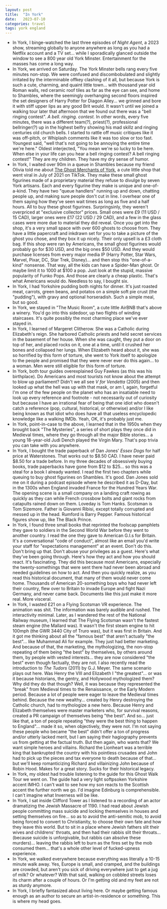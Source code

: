 ```yaml
---
layout: post
title:  "In York"
date:   2023-07-10
categories: travel
tags: york england
---
```

* In York, I binge-watched the last three episodes of _Night Agent_, a 2023 show, streaming globally to anyone anywhere as long as you had a Netflix account and a TV set... while I sporadically glanced outside the window to see a 800 year old York Minster. Entertainment for the masses has come a long way.
* In York, we arrived on Saturday. The York Minster bells rang every five minutes non-stop. We were confused and discombobulated and slightly irritated by the interminable offkey clashing of it all, but because York is such a cute, charming, and quaint little town... with thousand year old Roman walls, red ceramic roof tiles as far as the eye can see, and home to Shambles, where the seemingly overhanging second floors inspired the set designers of Harry Potter for Diagon Alley... we grinned and bore it with stiff upper lips as any good Brit would. It wasn't until we joined a walking tour later that afternoon that we found out there was a "bell ringing contest". _A bell. ringing. contest._ In other words, every five minutes, there was a different team(?), priest(?), professional bellringer(?) up in the highest belfry showing his mad skillz and ringing centuries old church bells. I started to rattle off music critiques like it was off-pitch, or Whiplash comments like it was too slow or too fast. Youngest said, "well that's not going to be annoying the entire time we're here." Oldest interjected, "You mean we're so lucky to be here. When else in your life can you hear a bell ringing contest? A bell ringing contest!" They are my children. They have my dry sense of humor.
* In York, I waited over 90m in a queue in Shambles because my friend Olivia told me about [The Ghost Merchants of York](https://www.yorkghostmerchants.com), a cute little shop that went viral in July of 2021 on TikTok. They make these small ghost figurines made of a proprietary material they refuse to divulge by seven York artisans. Each and every figurine they make is unique and one-of-a-kind. They have two "queue handlers" running up and down, chatting people up, and making sure people don't cut in line. I overhear one of them saying how they've seen wait times as long as five and a half hours. All to buy these ghost figurines. Surpringsinly, they weren't overpriced at "exclusive collector" prices. Small ones were £9 (11 USD / 15 CAD), larger ones were £17 (22 USD / 29 CAD), and a few in the glass cases were more due to material they did reveal. Once you get into the shop, it's a very small space with over 600 ghosts to choose from. They have a little papercraft and inkdrawn set for you to take a picture of the ghost you chose, and they box it up nicely. Their only upsell is a £3 cloth bag. If this shop were ran by Americans, the small ghost figurines would probably go for $30 USD, and the big ones $50 USD. And they would purchase licenses from every major media IP (Harry Potter, Star Wars, Marvel, Pixar, DC, Star Trek, Disney)... and then stop this "one-of-a-kind" nonsense. That way, all the kids can have a Spider-Man ghost. Or maybe limit it to 1000 at $100 a pop. Just look at the stupid, massive popularity of Funko Pops. And those are clearly a cheap plastic. That's what Americans would do. Needless to say, I bought six.
* In York, I had Yorkshire pudding both nights for dinner. It's just roasted meat, carrots, green beans, and potatos on a simple soft pie crust (the "pudding"), with gravy and optional horseradish. Such a simple meal, but so good.
* In York, we stayed in "The Music Room", a cute little AirBNB that's above a winery. You'd go into this sidedoor, up two flights of winding staircases. It's quite possibly the most charming place we've ever stayed in.
* In York, I learned of Margeret Clitherow. She was a Catholic during Elizabeth's reign. She harbored Catholic priests and held secret services in the basement of her house. When she was caught, they put a door on top of her, and placed rocks on it, one at a time, until it crushed her bones and collapsed her lungs. When Elizabeth heard about it, she was so horrified by this form of torture, she went to York itself to apologize to the people and promised that they were never ever do this again... to a woman. Men were still eligible for this form of torture.
* In York, both tour guides overexplained Guy Fawkes (as this was his birthplace). Do Americans and most tourists not know about the attempt to blow up parliament? Didn't we all see _V for Vendetta_ (2005) and then looked up what the hell was up with that mask, or am I, again, forgetful I'm one of the few people on the planet who has an insatiable need to look up every reference and footnote - not necessarily out of curiosity but because I have an irrational fear of being that one idiot who doesn't catch a reference (pop, cultural, historical, or otherwise) and/or I like being known as that idiot who does have all that useless encyclopedic knowledge like a walking IMDb. Yeah, OK, it's probably just me.
* In York, point-in-case to the above, I learned that in the 1950s when they brought back "The Mysteries", a series of short plays they once did in Medieval times, where they go through all the major Bible stories... a young 18-year-old Judi Dench played the Virgin Mary. That's pop trivia you can take with you anywhere.
* In York, I bought the trade paperback of Dan Jones' _Essex Dogs_ for half price at Waterstones. That works out to $8.50 CAD. I have never paid $8.50 for a trade before. In my three decades of obsessively buying books, trade paperbacks have gone from $12 to $25... so this was a steal for a book I already wanted. I read the first two chapters while queuing to buy ghost figurines on Shambles. It's good. Dan Jones sold me on it during a podcast episode where he described it as D-Day, but in the 1300s when England invaded France for the Hundred Years War. The opening scene is a small company on a landing craft rowing as quickly as they can while French crossbow bolts and giant rocks from catapults rained down on them. Loveday is Tom Hanks. Scotsman is Tom Sizemore. Father is Giovanni Ribisi, except totally corrupted and messed up in the head. Rumford is Barry Pepper. Famous historical figures show up, like The Black Prince.
* In York, I found three small books that reprinted the foolscap pamphlets they gave to soldiers in the Second World War before they went to another country. I read the one they gave to American G.I.s for Britain. It's a conversational "code of conduct", almost like an email you'd write your staff for "expectations management" at an event. Don't do this. Don't bring up that. Don't abuse your privileges as a guest. Here's what they've been going through. Here's how they act and how you should react. It's fascinating. They did this because most Americans, especially the twenty-somethings that were sent there had never been abroad and needed guidelines on how to act. And then you quickly realize, as you read this historical document, that many of them would never come home. Thousands of American 20-something boys who had never left their country, flew over to Britain to invade Europe and fight Nazi Germany, and never came back. Documents like this just make it more real. More visceral.
* In York, I wasted £21 on a Flying Scotsman VR experience. The animation was shit. The information was barely audible and rushed. The interactivity minimal. Later, as I wandered the rest of the National Railway museum, I learned that The Flying Scotsman wasn't the fastest steam engine (the Mallard was). It wasn't the first steam engine to hit 100mph (the GWR 3440 City of Truro was), but it was first in Britain. And it got me thinking about all the "famous best" that aren't actually "the best"... like Muhammad Ali for example. They just had better marketing. And because of that, the marketing, the mythologizing, the non-stop repeating of them being "the best" by themselves, by others around them, by people with vested interests... they are now considered "the best" even though factually, they are not. I also recently read the introduction to _The Tudors_ (2011) by G.J. Meyer. The same scenario plays out here. Was Henry the VIII and Elizabeth I "the greatest"... or was it because historians, the gentry, and Hollywood mythologized them? Why did they do that though? Well, it was because they represented the "break" from Medieval times to the Renaissance, or the Early Modern period. Because a lot of people were eager to leave the Medieval times behind. Because the new wealthy... created by Henry destroying the Catholic church, had to mythologize a new hero. Because Henry and Elizabeth themselves were master marketers who, for survival reasons, created a PR campaign of themselves being "the best".  And so... just like that, a ton of people repeating "they were the best thing to happen to England"... made it so, when objectively, they were not. I'm not saying these people who became "the best" didn't offer a ton of progress and/or utterly lacked merit, but I am saying their hagiography prevents us from getting at the factual truth. But then again, who wants that? We want simple heroes and villains. Richard the Lionheart was a terrible king that bankrupted the country with his pointless crusades and John had to pick up the pieces and tax everyone to death because of that... but we'll keep romanticizing Richard and villainizing John because of Robin Hood. Makes for a great story. Sucks for their historical legacy.
* In York, my oldest had trouble listening to the guide for this Ghost Walk Tour we went on. The guide had a very light softpsoken Yorkshire accent IMHO. I can't wait to see how my son reacts to the Scottish accent the further north we go. I'd imagine Edinburg is comprehensible. I can't imagine what Inverness will be like.
* In York, I sat inside Clifford Tower as I listened to a recording of an actor dramatizing the Jewish Massacre of 1190. I had read about Jewish people committing mass suicide and locking themselves in houses and setting themselves on fire... so as to avoid the anti-semitic mob, to avoid being forced to convert to Christianity, to choose their own fate and how they leave this world. But to sit in a place where Jewish fathers slit their wives and childrens' throats, and then had their rabbis slit their throats... (because suicide is unforgivable, but rabbis can absolve these murders)... leaving the rabbis left to burn as the fires set by the mob consumed them... that's a whole other level of fucked-upness experience.
* In York, we walked everywhere because everything was literally a 10-15 minute walk away. Yes, Europe is small, and cramped, and the buildings are crowded, but aren't you sick of driving everywhere just to get a jug of milk? Or whatever? With that said, walking on cobbled streets loses its charm after a couple of hours. Or I'm getting old and my feet are not as sturdy anymore.
* In York, I briefly fantasized about living here. Or maybe getting famous enough as an author to secure an artist-in-residence or something. This is where my head goes.
